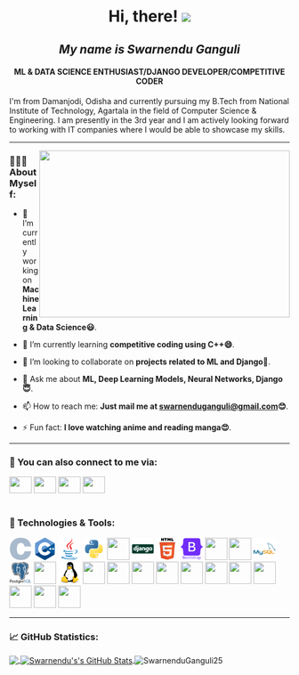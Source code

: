 # <div align="center">Hi, there! <img src="https://raw.githubusercontent.com/MartinHeinz/MartinHeinz/master/wave.gif" width="30px"></div>
## <div align="center">*My name is Swarnendu Ganguli*</div>
#### <div align="center">ML & DATA SCIENCE ENTHUSIAST/DJANGO DEVELOPER/COMPETITIVE CODER</div>
I'm from Damanjodi, Odisha and currently pursuing my B.Tech from National Institute of Technology, Agartala in the field of Computer Science & Engineering. I am presently in the 3rd year and I am actively looking forward to working with IT companies where I would be able to showcase my skills.

*****
<img align="right" height="300" width="450" src="https://media.giphy.com/media/ZVik7pBtu9dNS/giphy.gif">

### 👨🏻‍🎓 About Myself:

- 🔭 I’m currently working on **Machine Learning & Data Science😃**.
<!-- -->
- 🌱 I’m currently learning **competitive coding using C++😄**.
<!-- -->
- 👯 I’m looking to collaborate on **projects related to ML and Django🤔**.
<!--- 🤔 I’m looking for help with ... -->
- 💬 Ask me about **ML, Deep Learning Models, Neural Networks, Django😇**.
<!-- -->
- 📫 How to reach me: **Just mail me at swarnenduganguli@gmail.com😊**.
<!--- 😄 Pronouns: ... -->
- ⚡ Fun fact: **I love watching anime and reading manga😍**.

*****
### 🔗 You can also connect to me via:

<a href="https://twitter.com/swarnendu_1"><img height="30" width="40" src="https://www.flaticon.com/svg/vstatic/svg/1409/1409937.svg?token=exp=1611403569~hmac=a7314697c5bccf397ccc40b66c3e24d9"></a> 
<a href="https://www.facebook.com/ganguli.swarnendu.25"><img height="30" width="40" src="https://www.flaticon.com/svg/vstatic/svg/124/124010.svg?token=exp=1611401306~hmac=717061ff08a675b7de0118a80d692962"></a> 
<a href="https://www.instagram.com/_ganguli_swarnendu.25/"><img height="30" width="40" src="https://www.flaticon.com/svg/vstatic/svg/1384/1384063.svg?token=exp=1611401441~hmac=cec5e370c19090237abb18ccd5fffc29"></a> 
<a href="https://www.linkedin.com/in/swarnendu-ganguli-b679841b4/"><img height="30" width="40" src="https://www.flaticon.com/svg/vstatic/svg/174/174857.svg?token=exp=1611403407~hmac=d472d8862de18d61a925b6698b70b7dd"></a>
<br>
<br>

### 🔧 Technologies & Tools:
<a><img src="https://raw.githubusercontent.com/devicons/devicon/master/icons/c/c-original.svg" alt="c" width="40" height="40"/></a>
<a><img src="https://raw.githubusercontent.com/devicons/devicon/master/icons/cplusplus/cplusplus-original.svg" alt="cplusplus" width="40" height="40"/></a>
<a><img src="https://raw.githubusercontent.com/devicons/devicon/master/icons/java/java-original.svg" width="40" height="40"/></a>
<a><img src="https://raw.githubusercontent.com/devicons/devicon/master/icons/python/python-original.svg" width="40" height="40"/></a>
<a><img src="https://www.r-project.org/logo/Rlogo.svg" width="40" height="40"/></a>
<a><img src="https://raw.githubusercontent.com/devicons/devicon/master/icons/django/django-original.svg" width="40" height="40"/></a>
<a><img src="https://raw.githubusercontent.com/devicons/devicon/master/icons/html5/html5-original-wordmark.svg" width="40" height="40"/></a>
<a><img src="https://raw.githubusercontent.com/devicons/devicon/master/icons/bootstrap/bootstrap-plain-wordmark.svg" width="40" height="40"/></a>
<a><img src="https://upload.wikimedia.org/wikipedia/commons/thumb/a/ae/Keras_logo.svg/1200px-Keras_logo.svg.png" width="40" height="40"/></a>
<a><img src="https://cdn.shortpixel.ai/spai/q_lossy+ret_img/https://numfocus.org/wp-content/uploads/2016/07/pandas-logo-300.png" width="40" height="40"/></a>
<a><img src="https://raw.githubusercontent.com/devicons/devicon/master/icons/mysql/mysql-original-wordmark.svg" width="40" height="40"/></a>
<a><img src="https://raw.githubusercontent.com/devicons/devicon/master/icons/postgresql/postgresql-original-wordmark.svg" width="40" height="40"/></a>
<a><img src="https://uysalmustafa.com/wp-content/uploads/2016/11/git-logo-1.png" width="40" height="40"/></a>
<a><img src="https://raw.githubusercontent.com/devicons/devicon/master/icons/linux/linux-original.svg" width="40" height="40"/></a>
<a><img src="https://user-images.githubusercontent.com/50221806/86498201-a8bd8680-bd39-11ea-9d08-66b610a8dc01.png" width="40" height="40"/></a>
<a><img src="https://static.javatpoint.com/tutorial/matplotlib/images/matplotlib-tutorial.png" width="40" height="40"/></a>
<a><img src="https://user-images.githubusercontent.com/315810/92254613-279c8000-ee9f-11ea-9b73-5622a7d95f3f.png" width="40" height="40"/></a>
<a><img src="https://upload.wikimedia.org/wikipedia/commons/0/05/Scikit_learn_logo_small.svg" width="40" height="40"/></a>
<a><img src="https://encrypted-tbn0.gstatic.com/images?q=tbn:ANd9GcTe6FwK1fiqCPb-q75tTFbTA6Gd84RHfPyGjg&usqp=CAU" width="40" height="40"/></a>
<a><img src="https://encrypted-tbn0.gstatic.com/images?q=tbn:ANd9GcSvZVMVd-ImiHxN_z3oA0pHnHOrHwVs05DZeg&usqp=CAU" width="40" height="40"/></a>
<a><img src="https://i.pinimg.com/originals/7d/b1/28/7db128b43f7501993a8ce25681d8c399.png" width="40" height="40"/></a>
<a><img src="https://upload.wikimedia.org/wikipedia/commons/thumb/a/a1/PyCharm_Logo.svg/1024px-PyCharm_Logo.svg.png" width="40" height="40"/></a>
<a><img src="https://upload.wikimedia.org/wikipedia/commons/thumb/3/38/Jupyter_logo.svg/1200px-Jupyter_logo.svg.png" width="40" height="40"/></a>
<a><img src="https://upload.wikimedia.org/wikipedia/commons/thumb/9/98/Apache_NetBeans_Logo.svg/666px-Apache_NetBeans_Logo.svg.png" width="40" height="40"/></a>
<a><img src="https://encrypted-tbn0.gstatic.com/images?q=tbn:ANd9GcRS8eJN-nvnmpQCgv8yH9Y3IfpDg64-msUAOg&usqp=CAU" width="40" height="40"/></a>

*****
### 📈 GitHub Statistics:

<a href="https://github.com/SwarnenduGanguli25/SwarnenduGanguli25">
  <img align="center" src="https://github-readme-stats.vercel.app/api/top-langs/?username=SwarnenduGanguli25&theme=cobalt" />
</a>
<a href="https://github.com/SwarnenduGanguli25/SwarnenduGanguli25">
  <img align="center" src="https://github-readme-stats.vercel.app/api?username=SwarnenduGanguli25&show_icons=true&theme=radical" alt="Swarnendu's's GitHub Stats" />
</a>
<a><img align="center" src="https://github-readme-streak-stats.herokuapp.com/?user=SwarnenduGanguli25&theme=synthwave" alt="SwarnenduGanguli25" /></a>
